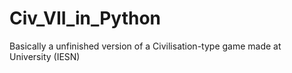# Civ_VII_in_Python
Basically a unfinished version of a Civilisation-type game made at University (IESN)
